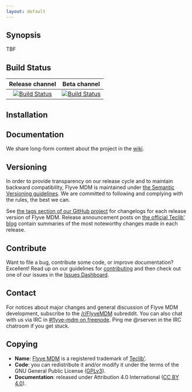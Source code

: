 ```yaml
---
layout: default
---
```


## Synopsis

TBF

## Build Status

| **Release channel** | **Beta channel** |
|:---:|:---:|
| [![Build Status](https://travis-ci.org/flyve-mdm/flyve-mdm-windows-agent.svg?branch=master)](https://travis-ci.org/flyve-mdm/flyve-mdm-windows-agent) | [![Build Status](https://travis-ci.org/flyve-mdm/flyve-mdm-windows-agent.svg?branch=develop)](https://travis-ci.org/flyve-mdm/flyve-mdm-windows-agent) |

## Installation

## Documentation

We share long-form content about the project in the [wiki](https://github.com/flyve-mdm/flyve-mdm-windows-agent/wiki).

## Versioning

In order to provide transparency on our release cycle and to maintain backward compatibility, Flyve MDM is maintained under [the Semantic Versioning guidelines](http://semver.org/). We are committed to following and complying with the rules, the best we can.

See [the tags section of our GitHub project](http://github.com/flyve-mdm/flyve-mdm-windows-agent/tags) for changelogs for each release version of Flyve MDM. Release announcement posts on [the official Teclib' blog](http://www.teclib-edition.com/en/communities/blog-posts/) contain summaries of the most noteworthy changes made in each release.

## Contribute

Want to file a bug, contribute some code, or improve documentation? Excellent! Read up on our
guidelines for [contributing](./CONTRIBUTING.md) and then check out one of our issues in the [Issues Dashboard](https://github.com/flyve-mdm/flyve-mdm-windows-agent/issues).

## Contact

For notices about major changes and general discussion of Flyve MDM development, subscribe to the [/r/FlyveMDM](http://www.reddit.com/r/FlyveMDM) subreddit.
You can also chat with us via IRC in [#flyve-mdm on freenode](http://webchat.freenode.net/?channels=flyve-mdm]).
Ping me @rserven in the IRC chatroom if you get stuck.

## Copying

* **Name**: [Flyve MDM](https://flyve-mdm.com/) is a registered trademark of [Teclib'](http://www.teclib-edition.com/en/).
* **Code**: you can redistribute it and/or modify
    it under the terms of the GNU General Public License ([GPLv3](https://www.gnu.org/licenses/gpl-3.0.en.html)).
* **Documentation**: released under Attribution 4.0 International ([CC BY 4.0](https://creativecommons.org/licenses/by/4.0/)).
